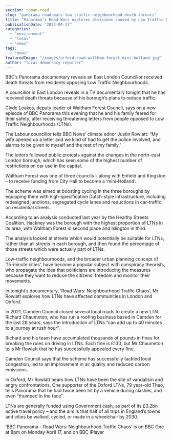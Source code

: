 ```yaml
---
section: roman-road
slug: "panorama-road-wars-low-traffic-neighbourhood-death-threats"
title: "Panorama’s Road Wars explores divisions caused by Low Traffic Neighbourhoods"
publicationDate: "2023-04-17"
categories: 
  - "environment"
  - "local"
  - "news"
tags: 
  - "news"
featuredImage: "/images/orford-road-waltham-forest-mini-holland.jpg"
author: "local-democracy-reporter"
---
```


BBC’s Panorama documentary reveals an East London Councillor received death threats from residents opposing Low Traffic Neighbourhoods.

A councillor in East London reveals in a TV documentary tonight that he has received death threats because of his borough’s plans to reduce traffic.

Clyde Loakes, deputy leader of Waltham Forest Council, says on a new episode of BBC Panorama this evening that he and his family feared for their safety, after receiving threatening letters from people opposed to Low Traffic Neighbourhoods (LTNs).

The Labour councillor tells BBC News’ climate editor Justin Rowlatt: “My wife opened up a letter and we kind of had to get the police involved, and alarms to be given to myself and the rest of my family.”

The letters followed public protests against the changes in the north-east London borough, which has seen some of the highest number of restrictions on car use in the capital.

Waltham Forest was one of three councils – along with Enfield and Kingston – to receive funding from City Hall to become a ‘mini-Holland’. 

The scheme was aimed at boosting cycling in the three boroughs by equipping them with high-specification Dutch-style infrastructure, including redesigned junctions, segregated cycle lanes and reductions in car-traffic on residential streets.

According to an analysis conducted last year by the Healthy Streets Coalition, Hackney was the borough with the highest proportion of LTNs in its area, with Waltham Forest in second place and Islington in third. 

The analysis looked at streets which would potentially be suitable for LTNs, rather than all streets in each borough, and then found the percentage of those streets which were actually part of LTNs.

Low-traffic neighbourhoods, and the broader urban planning concept of ‘15-minute cities’, have become a popular subject with conspiracy theorists, who propagate the idea that politicians are introducing the measures because they want to reduce the citizens’ freedom and monitor their movements.

In tonight’s documentary, ‘Road Wars: Neighbourhood Traffic Chaos’, Mr Rowlatt explores how LTNs have affected communities in London and Oxford.

In 2021, Camden Council closed several local roads to create a new LTN. Richard Chaumeton, who has run a roofing business based in Camden for the last 26 years, says the introduction of LTNs “can add up to 40 minutes to a journey at rush hour”.

Richard and his team have accumulated thousands of pounds in fines for breaking the rules on driving in LTNs. Each fine is £130, but Mr Chaumeton tells Mr Rowlatt that he has successfully appealed every fine.

Camden Council says that the scheme has successfully tackled local congestion, led to an improvement in air quality and reduced carbon emissions.

In Oxford, Mr Rowlatt hears how LTNs have been the site of vandalism and angry confrontations. One supporter of the Oxford LTNs, 79 year-old Theo, tells Panorama that he had twice been hit by a vehicle during clashes, and even “thumped in the face”.

LTNs are generally funded using Government cash, as part of its £3.2bn active travel policy – and the aim is that half of all trips in England’s towns and cities be walked, cycled, or made in a wheelchair by 2030.

‘BBC Panorama – Road Wars: Neighbourhood Traffic Chaos’ is on BBC One at 8pm on Monday April 17, and on BBC iPlayer


